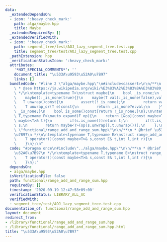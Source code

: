 ```yaml
---
data:
  _extendedDependsOn:
  - icon: ':heavy_check_mark:'
    path: alga/maybe.hpp
    title: Maybe
  _extendedRequiredBy: []
  _extendedVerifiedWith:
  - icon: ':heavy_check_mark:'
    path: segment_tree/test/AOJ_lazy_segment_tree.test.cpp
    title: segment_tree/test/AOJ_lazy_segment_tree.test.cpp
  _pathExtension: hpp
  _verificationStatusIcon: ':heavy_check_mark:'
  attributes:
    '*NOT_SPECIAL_COMMENTS*': ''
    document_title: "\u533A\u9593\u52A0\u7B97"
    links: []
  bundledCode: "#line 2 \"alga/maybe.hpp\"\n#include<cassert>\n\n/**\n * @brief Maybe\n\
    \ * @see https://ja.wikipedia.org/wiki/%E3%83%A2%E3%83%8A%E3%83%89_(%E3%83%97%E3%83%AD%E3%82%B0%E3%83%A9%E3%83%9F%E3%83%B3%E3%82%B0)#Maybe%E3%83%A2%E3%83%8A%E3%83%89\n\
    \ */\n\ntemplate<typename T>\nstruct maybe{\n    bool _is_none;\n    T val;\n\
    \    maybe():_is_none(true){}\n    maybe(T val):_is_none(false),val(val){}\n \
    \   T unwrap()const{\n        assert(!_is_none);\n        return val;\n    }\n\
    \    T unwrap_or(T e)const{\n        return _is_none?e:val;\n    }\n    bool is_none()const{return\
    \ _is_none;}\n    bool is_some()const{return !_is_none;}\n};\n\ntemplate<typename\
    \ T,typename F>\nauto expand(F op){\n    return [&op](const maybe<T>& s,const\
    \ maybe<T>& t){\n        if(s.is_none())return t;\n        if(t.is_none())return\
    \ s;\n        return maybe<T>(op(s.unwrap(),t.unwrap()));\n    };\n}\n#line 3\
    \ \"functional/range_add_and_range_sum.hpp\"\n\n/**\n * @brief \u533A\u9593\u52A0\
    \u7B97\n */\n\ntemplate<typename T,typename E>\nstruct range_add_and_range_sum{\n\
    \    T operator()(const maybe<T>& s,const E& t,int l,int r){\n        return s.unwrap_or(T())+t*(r-l);\n\
    \    }\n};\n"
  code: "#pragma once\n#include\"../alga/maybe.hpp\"\n\n/**\n * @brief \u533A\u9593\
    \u52A0\u7B97\n */\n\ntemplate<typename T,typename E>\nstruct range_add_and_range_sum{\n\
    \    T operator()(const maybe<T>& s,const E& t,int l,int r){\n        return s.unwrap_or(T())+t*(r-l);\n\
    \    }\n};"
  dependsOn:
  - alga/maybe.hpp
  isVerificationFile: false
  path: functional/range_add_and_range_sum.hpp
  requiredBy: []
  timestamp: '2020-09-19 12:47:58+09:00'
  verificationStatus: LIBRARY_ALL_AC
  verifiedWith:
  - segment_tree/test/AOJ_lazy_segment_tree.test.cpp
documentation_of: functional/range_add_and_range_sum.hpp
layout: document
redirect_from:
- /library/functional/range_add_and_range_sum.hpp
- /library/functional/range_add_and_range_sum.hpp.html
title: "\u533A\u9593\u52A0\u7B97"
---
```

